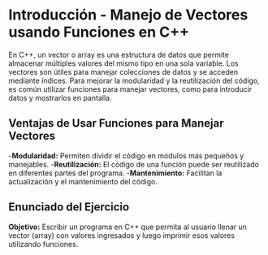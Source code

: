 # Introducción - Manejo de Vectores usando Funciones en C++

En C++, un vector o array es una estructura de datos que permite almacenar múltiples valores del mismo tipo en una sola variable. Los vectores son útiles para manejar colecciones de datos y se acceden mediante índices. Para mejorar la modularidad y la reutilización del código, es común utilizar funciones para manejar vectores, como para introducir datos y mostrarlos en pantalla.

## Ventajas de Usar Funciones para Manejar Vectores
-**Modularidad:** Permiten dividir el código en módulos más pequeños y manejables.
-**Reutilización:** El código de una función puede ser reutilizado en diferentes partes del programa.
-**Mantenimiento:** Facilitan la actualización y el mantenimiento del código.

## Enunciado del Ejercicio

**Objetivo:** Escribir un programa en C++ que permita al usuario llenar un vector (array) con valores ingresados y luego imprimir esos valores utilizando funciones.
